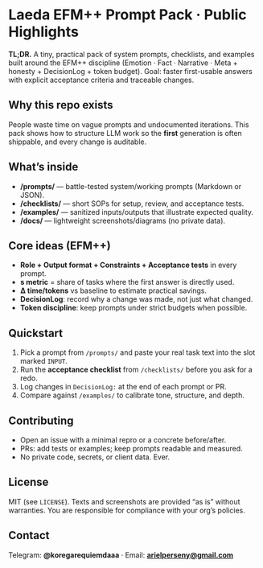 # Laeda EFM++ Prompt Pack · Public Highlights

**TL;DR.** A tiny, practical pack of system prompts, checklists, and examples built around the EFM++ discipline (Emotion · Fact · Narrative · Meta + honesty + DecisionLog + token budget). Goal: faster first-usable answers with explicit acceptance criteria and traceable changes.

## Why this repo exists
People waste time on vague prompts and undocumented iterations. This pack shows how to structure LLM work so the **first** generation is often shippable, and every change is auditable.

## What’s inside
- **/prompts/** — battle-tested system/working prompts (Markdown or JSON).
- **/checklists/** — short SOPs for setup, review, and acceptance tests.
- **/examples/** — sanitized inputs/outputs that illustrate expected quality.
- **/docs/** — lightweight screenshots/diagrams (no private data).

## Core ideas (EFM++)
- **Role + Output format + Constraints + Acceptance tests** in every prompt.
- **s metric** = share of tasks where the first answer is directly used.
- **Δ time/tokens** vs baseline to estimate practical savings.
- **DecisionLog**: record why a change was made, not just what changed.
- **Token discipline**: keep prompts under strict budgets when possible.

## Quickstart
1. Pick a prompt from `/prompts/` and paste your real task text into the slot marked `INPUT`.
2. Run the **acceptance checklist** from `/checklists/` before you ask for a redo.
3. Log changes in `DecisionLog:` at the end of each prompt or PR.
4. Compare against `/examples/` to calibrate tone, structure, and depth.

## Contributing
- Open an issue with a minimal repro or a concrete before/after.
- PRs: add tests or examples; keep prompts readable and measured.
- No private code, secrets, or client data. Ever.

## License
MIT (see `LICENSE`). Texts and screenshots are provided “as is” without warranties. You are responsible for compliance with your org’s policies.

## Contact
Telegram: **@koregarequiemdaaa** · Email: **arielperseny@gmail.com**
